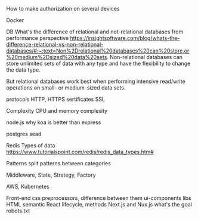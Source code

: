 How to make authorization on several devices

Docker

DB
What's the difference of relational and not-relational databases from performance perspective
https://insightsoftware.com/blog/whats-the-difference-relational-vs-non-relational-databases/#:~:text=Non%2Drelational%20databases%20can%20store,or%20medium%2Dsized%20data%20sets.
Non-relational databases can store unlimited sets of data with any type and have the flexibility to change the data type.

But relational databases work best when performing intensive read/write operations on small- or medium-sized data sets.

protocols HTTP, HTTPS
sertificates SSL

Complexity 
CPU and memory complexity


node.js why koa is better than express

postgres sead

Redis Types of data
https://www.tutorialspoint.com/redis/redis_data_types.htm# 

Patterns
split patterns between categories

Middleware, State, Strategy, Factory



AWS, Kubernetes

Front-end
css preprocessors, difference between them
ui-components libs
HTML semantic
React lifecycle, methods
Next.js and Nux.js what's the goal
robots.txt
